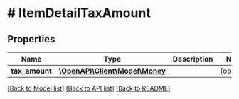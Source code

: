 # # ItemDetailTaxAmount

## Properties

Name | Type | Description | Notes
------------ | ------------- | ------------- | -------------
**tax_amount** | [**\OpenAPI\Client\Model\Money**](Money.md) |  | [optional]

[[Back to Model list]](../../README.md#models) [[Back to API list]](../../README.md#endpoints) [[Back to README]](../../README.md)
